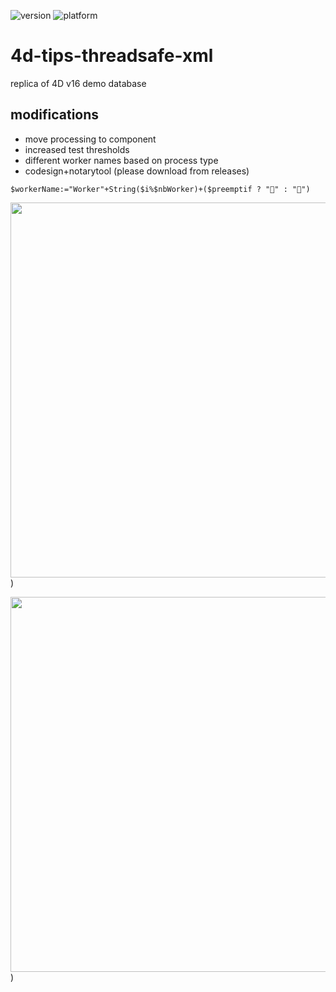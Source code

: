 ![version](https://img.shields.io/badge/version-20%2B-E23089)
![platform](https://img.shields.io/static/v1?label=platform&message=mac-intel%20|%20mac-arm%20|%20win-64&color=blue)

# 4d-tips-threadsafe-xml
replica of 4D v16 demo database

## modifications

* move processing to component
* increased test thresholds 
* different worker names based on process type
* codesign+notarytool (please download from releases)

```4d
$workerName:="Worker"+String($i%$nbWorker)+($preemptif ? "🚀" : "🚙")
```

<img src="https://github.com/user-attachments/assets/e19260db-972e-4cb8-a9e0-81982491c48e" width=600 height=auto />)

<img src="https://github.com/user-attachments/assets/3b88861c-e4cb-4d9e-b8c6-bfe7c9fda2a4" width=600 height=auto />)
